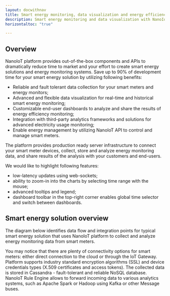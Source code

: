 ```yaml
---
layout: docwithnav
title: Smart energy monitoring, data visualization and energy efficiency analysis
description: Smart energy monitoring and data visualization with NanoIoT IoT Platform
horizontaltoc: "true"

---
```


## Overview

NanoIoT platform provides out-of-the-box components and APIs to dramatically reduce time to market and your effort to create smart energy solutions and energy monitoring systems.
Save up to 90% of development time for your smart energy solution by utilizing following benefits:

 - Reliable and fault tolerant data collection for your smart meters and energy monitors;
 - Advanced and flexible data visualization for real-time and historical smart energy monitoring;
 - Customizable end-user dashboards to analyze and share the results of energy efficiency monitoring;
 - Integration with third-party analytics frameworks and solutions for advanced electricity usage monitoring;
 - Enable energy management by utilizing NanoIoT API to control and manage smart meters.
 
The platform provides production ready server infrastructure to connect your smart meter devices, collect, store and analyze energy monitoring data, and share results of the analysis with your customers and end-users.

We would like to highlight following features:

 - low-latency updates using web-sockets;
 - ability to zoom-in into the charts by selecting time range with the mouse;
 - advanced tooltips and legend;
 - dashboard toolbar in the top-right corner enables global time selector and switch between dashboards.

## Smart energy solution overview
 
The diagram below identifies data flow and integration points for typical smart energy solution that uses NanoIoT platform to collect and analyze energy monitoring data from smart meters.

You may notice that there are plenty of connectivity options for smart meters: either direct connection to the cloud or through the IoT Gateway.
Platform supports industry standard encryption algorithms (SSL) and device credentials types (X.509 certificates and access tokens).
The collected data is stored in Cassandra - fault-tolerant and reliable NoSQL database.
NanoIoT Rule Engine allows to forward incoming data to various analytics systems, such as Apache Spark or Hadoop using Kafka or other Message buses.

